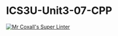 # ICS3U-Unit3-07-CPP

[![Mr Coxall's Super Linter](https://github.com/Emmanuel-Fofeyin/ICS3U-Unit3-07-CPP/workflows/Mr%20Coxall's%20Super%20Linter/badge.svg)](https://github.com/Emmanuel-Fofeyin/ICS3U-Unit3-07-CPP/actions/)
